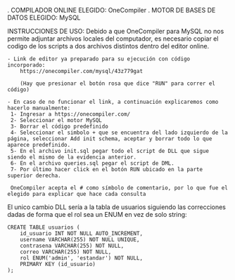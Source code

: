 . COMPILADOR ONLINE ELEGIDO: OneCompiler
. MOTOR DE BASES DE DATOS ELEGIDO: MySQL

INSTRUCCIONES DE USO:
    Debido a que OneCompiler para MySQL no nos permite adjuntar archivos locales del computador,
    es necesario copiar el codigo de los scripts a dos archivos distintos dentro del editor online.

    - Link de editor ya preparado para su ejecución con código incorporado:
        https://onecompiler.com/mysql/43z779gat

        (Hay que presionar el botón rosa que dice "RUN" para correr el código)

    - En caso de no funcionar el link, a continuación explicaremos como hacerlo manualmente:
     1- Ingresar a https://onecompiler.com/
     2- Seleccionar el motor MySQL
     3- Borrar el código predefinido
     4- Seleccionar el simbolo + que se encuentra del lado izquierdo de la página, seleccionar Add init schema, aceptar y borrar todo lo que aparece predefinido.
     5- En el archivo init.sql pegar todo el script de DLL que sigue siendo el mismo de la evidencia anterior.
     6- En el archivo queries.sql pegar el script de DML.
     7- Por último hacer click en el botón RUN ubicado en la parte superior derecha.

     OneCompiler acepta el # como símbolo de comentario, por lo que fue el elegido para explicar que hace cada consulta

El unico cambio DLL sería a la tabla de usuarios siguiendo las correcciones dadas de forma que el rol
sea un ENUM en vez de solo string:

    CREATE TABLE usuarios (
        id_usuario INT NOT NULL AUTO_INCREMENT,
        username VARCHAR(255) NOT NULL UNIQUE,
        contrasena VARCHAR(255) NOT NULL,
        correo VARCHAR(255) NOT NULL,
        rol ENUM('admin', 'estandar') NOT NULL,
        PRIMARY KEY (id_usuario)
    );

